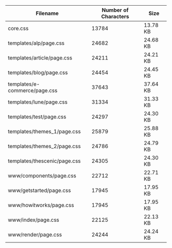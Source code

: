 | Filename                      | Number of Characters | Size     |
| ----------------------------- | -------------------- | -------- |
| core.css                      | 13784                | 13.78 KB |
| templates/alp/page.css        | 24682                | 24.68 KB |
| templates/article/page.css    | 24211                | 24.21 KB |
| templates/blog/page.css       | 24454                | 24.45 KB |
| templates/e-commerce/page.css | 37643                | 37.64 KB |
| templates/lune/page.css       | 31334                | 31.33 KB |
| templates/test/page.css       | 24297                | 24.30 KB |
| templates/themes_1/page.css   | 25879                | 25.88 KB |
| templates/themes_2/page.css   | 24786                | 24.79 KB |
| templates/thescenic/page.css  | 24305                | 24.30 KB |
| www/components/page.css       | 22712                | 22.71 KB |
| www/getstarted/page.css       | 17945                | 17.95 KB |
| www/howitworks/page.css       | 17945                | 17.95 KB |
| www/index/page.css            | 22125                | 22.13 KB |
| www/render/page.css           | 24244                | 24.24 KB |